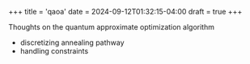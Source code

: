 +++
title = 'qaoa'
date = 2024-09-12T01:32:15-04:00
draft = true
+++

Thoughts on the quantum approximate optimization algorithm

- discretizing annealing pathway
- handling constraints